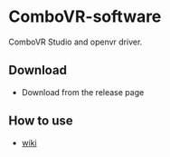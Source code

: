 # ComboVR-software
ComboVR Studio and openvr driver.

## Download
* Download from the release page

## How to use
* [wiki](https://combovr.github.io/CombovrWiki/)